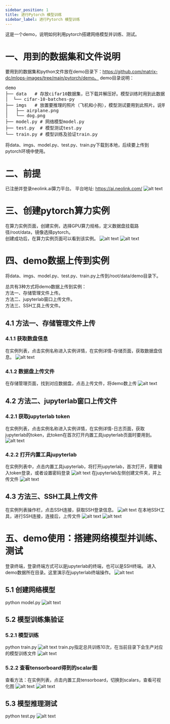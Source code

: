 ```yaml
---
sidebar_position: 1
title: 进行Pytorch 模型训练
sidebar_label: 进行Pytorch 模型训练
---
```

这是一个demo，说明如何利用pytorch搭建网络模型并训练、测试。
# 一、用到的数据集和文件说明
要用到的数据集和python文件放在demo目录下：https://github.com/matrix-dc/mlops-images/tree/main/pytorch/demo。
demo目录说明：
<pre>
demo
├── data   # 存放cifar10数据集，已下载并解压好。模型训练时用到此数据集。数据集下载地址：https://www.cs.toronto.edu/~kriz/cifar-10-python.tar.gz
│  └── cifar-10-batches-py
├── imgs   # 放置要推理的照片（飞机和小狗），模型测试要用到此照片。说明：在cifar10数据集中，飞机类别序号是0，小狗类型序号是5。
│   ├── airplane.png
│   └── dog.png
├── model.py # 网络模型model.py
├── test.py  # 模型测试test.py
└── train.py # 模型训练及验证train.py
</pre>

将data、imgs、model.py、test.py、train.py下载到本地，后续要上传到pytorch环境中使用。

# 二、前提
已注册并登录neolink.ai算力平台。
平台地址:
https://ai.neolink.com/
![alt text](../../../../../static/img/pytorchassets/login.png)

# 三、创建pytorch算力实例
在算力实例页面，创建实例，选择GPU算力规格，定义数据盘挂载路径/root/data，镜像选择pytorch。     
创建成功后，在算力实例页面可以看到该实例。
![alt text](../../../../../static/img/pytorchassets/create.png)
![alt text](../../../../../static/img/pytorchassets/instance.png)

# 四、demo数据上传到实例
将data、imgs、model.py、test.py、train.py上传到/root/data/demo目录下。     

总共有3种方式将demo数据上传到实例：     
方法一、存储管理文件上传。     
方法二、jupyterlab窗口上传文件。     
方法三、SSH工具上传文件。     
## 4.1 方法一、存储管理文件上传
### 4.1.1 获取数盘信息
在实例列表，点击实例名称进入实例详情，在实例详情-存储页面，获取数据盘信息。
![alt text](../../../../../static/img/pytorchassets/pvc-1.png)
### 4.1.2 数据盘上传文件
在存储管理页面，找到对应数据盘，点击上传文件，将demo数上传
![alt text](../../../../../static/img/pytorchassets/upload.png)

## 4.2 方法二、jupyterlab窗口上传文件
### 4.2.1 获取jupyterlab token
在实例列表，点击实例名称进入实例详情，在实例详情-日志页面，获取jupyterlab的token，此token在首次打开内置工具jupyterlab页面时要用到。
![alt text](../../../../../static/img/pytorchassets/jupyterlab-token.png)
### 4.2.2 打开内置工具jupyterlab
在实例列表中，点击内置工具jupyterlab，将打开jupyterlab，首次打开，需要输入token登录，或者设置密码登录
![alt text](../../../../../static/img/pytorchassets/jupyterlab-1.png)
在jupyterlab左侧创建文件夹，并上传文件
![alt text](../../../../../static/img/pytorchassets/jupyterlab-2.png)

## 4.3 方法三、SSH工具上传文件
在实例列表操作栏，点击SSH连接，获取SSH登录信息。
![alt text](../../../../../static/img/pytorchassets/ssh-1.png)
在本地SSH工具，进行SSH连接，连接后，上传文件
![alt text](../../../../../static/img/pytorchassets/ssh-2.png)
![alt text](../../../../../static/img/pytorchassets/ssh-3.png)
# 五、demo使用：搭建网络模型并训练、测试
登录终端，登录终端方式可以是jupyterlab的终端，也可以是SSH终端。
进入demo数据所在目录。这里演示在jupyterlab终端操作。
![alt text](../../../../../static/img/pytorchassets/terminal.png)
## 5.1 创建网络模型
python model.py
![alt text](../../../../../static/img/pytorchassets/model.png)
## 5.2 模型训练集验证
### 5.2.1 模型训练
python train.py
![alt text](../../../../../static/img/pytorchassets/train-1.png)
train.py指定总共训练10次，在当前目录下会生产对应的模型训练文件
![alt text](../../../../../static/img/pytorchassets/train-2.png)
### 5.2.2 查看tensorboard得到的scalar图
查看方法：在实例列表，点击内置工具tensorboard，切换到scalars，查看可视化图
![alt text](../../../../../static/img/pytorchassets/tensorboard-0.png)
![alt text](../../../../../static/img/pytorchassets/tensorboard.png)
## 5.3 模型推理测试
python test.py
![alt text](../../../../../static/img/pytorchassets/test.png)